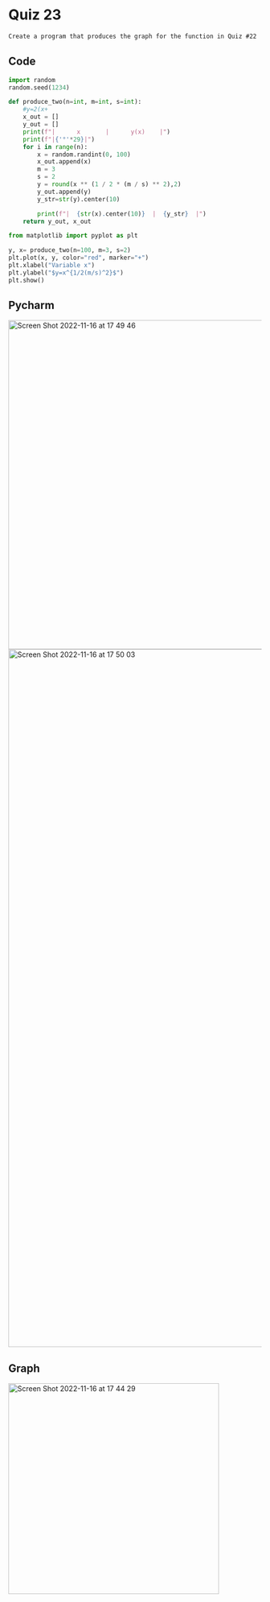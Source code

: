 # Quiz 23
```diff
Create a program that produces the graph for the function in Quiz #22  
```

## Code
```.py
import random
random.seed(1234)

def produce_two(n=int, m=int, s=int):
    #y=2(x+
    x_out = []
    y_out = []
    print(f"|      x       |      y(x)    |")
    print(f"|{'°'*29}|")
    for i in range(n):
        x = random.randint(0, 100)
        x_out.append(x)
        m = 3
        s = 2
        y = round(x ** (1 / 2 * (m / s) ** 2),2)
        y_out.append(y)
        y_str=str(y).center(10)

        print(f"|  {str(x).center(10)}  |  {y_str}  |")
    return y_out, x_out

from matplotlib import pyplot as plt

y, x= produce_two(n=100, m=3, s=2)
plt.plot(x, y, color="red", marker="+")
plt.xlabel("Variable x")
plt.ylabel("$y=x^{1/2(m/s)^2}$")
plt.show()
```

## Pycharm
<img width="654" alt="Screen Shot 2022-11-16 at 17 49 46" src="https://user-images.githubusercontent.com/111941990/202133558-71b03467-0308-4217-8f9e-d2a79d9947d9.png">
<img width="1387" alt="Screen Shot 2022-11-16 at 17 50 03" src="https://user-images.githubusercontent.com/111941990/202133532-abe47e07-a81f-4bce-8581-d61fc1bd07f3.png">

## Graph
<img width="419" alt="Screen Shot 2022-11-16 at 17 44 29" src="https://user-images.githubusercontent.com/111941990/202133655-73e197fc-f337-4ec8-b29c-9d05f6da1ca4.png">


